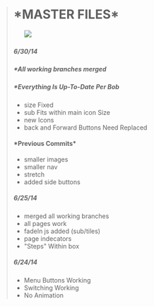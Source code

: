 <blockquote>
<html>
<head>
<style style="text/css">
html {
	font-family: "lato";
	font-weight: 300;
	color:#6d6d6d;
}

h1 {
	color:#f4811f;
}

h4 {
	color:#f4811f;
}
</style>
</head>
<body>
<h1>*MASTER FILES*</h1>
	<ul style="list-style:none;">
		<li><img src="https://dl.dropboxusercontent.com/u/74458164/menupng/master.png"/></li>
	</ul>
<h5><em>6/30/14</em></h5>
<h5>*All working branches merged </h5>
<h5>*Everything Is Up-To-Date Per Bob </h5>

<ul>	
	<li>size Fixed</li>
	<li>sub Fits within main icon Size</li>
	<li>new Icons</li>
	<li>back and Forward Buttons Need Replaced</li>
</ul>
	
<h4>*Previous Commits*</h4>
	<ul>	
		<li>smaller images</li>
		<li>smaller nav</li>
		<li>stretch</li>
		<li>added side buttons</li>
	</ul>

<h5><em>6/25/14</em></h5>
	<ul>
		<li>merged all working branches</li>
		<li>all pages work</li>
		<li>fadeIn js added (sub/tiles)</li>
		<li>page indecators</li>
		<li>"Steps" Within box</li>
	</ul>
	
<h5><em>6/24/14</em></h5>
	<ul>
		<li>Menu Buttons Working</li>
		<li>Switching Working</li>
		<li>No Animation</li>

</body>
</html>
</blockquote>